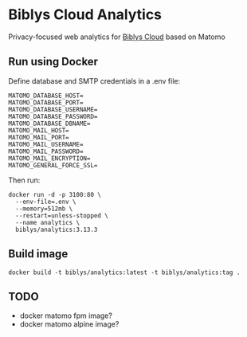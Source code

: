 # Biblys Cloud Analytics

Privacy-focused web analytics for [Biblys Cloud](https://biblys.cloud) based on Matomo

## Run using Docker

Define database and SMTP credentials in a .env file:

```env
MATOMO_DATABASE_HOST=
MATOMO_DATABASE_PORT=
MATOMO_DATABASE_USERNAME=
MATOMO_DATABASE_PASSWORD=
MATOMO_DATABASE_DBNAME=
MATOMO_MAIL_HOST=
MATOMO_MAIL_PORT=
MATOMO_MAIL_USERNAME=
MATOMO_MAIL_PASSWORD=
MATOMO_MAIL_ENCRYPTION=
MATOMO_GENERAL_FORCE_SSL=
```

Then run:

```console
docker run -d -p 3100:80 \
  --env-file=.env \
  --memory=512mb \
  --restart=unless-stopped \
  --name analytics \
  biblys/analytics:3.13.3
```

## Build image

```console
docker build -t biblys/analytics:latest -t biblys/analytics:tag .
```

## TODO

- docker matomo fpm image?
- docker matomo alpine image?


